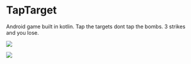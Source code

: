 # TapTarget
Android game built in kotlin. Tap the targets dont tap the bombs. 3 strikes and you lose. 

![](https://user-images.githubusercontent.com/37157877/49673387-90856880-fa2b-11e8-901b-5d587ea4ac8e.jpg)


![](https://user-images.githubusercontent.com/37157877/49673388-911dff00-fa2b-11e8-9ef8-e5039f677228.jpg)
